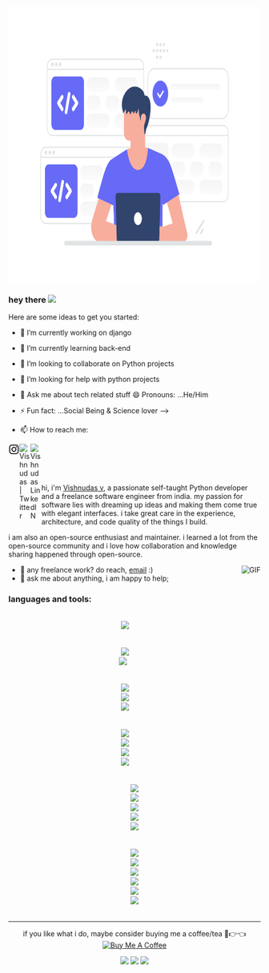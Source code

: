 <a href="#"><img width="850px" height="550px" src="22.svg" /></a>

### hey there <img src="https://media.giphy.com/media/hvRJCLFzcasrR4ia7z/giphy.gif" width="25px">

Here are some ideas to get you started:

- 🔭 I’m currently working on django
- 🌱 I’m currently learning back-end
- 👯 I’m looking to collaborate on Python projects
- 🤔 I’m looking for help with python projects
- 💬 Ask me about tech related stuff
 😄 Pronouns: ...He/Him
- ⚡ Fun fact: ...Social Being & Science lover
-->

- 📫 How to reach me: 
<a href="https://www.instagram.com/charvaakan/">
  <img align="left" alt="Vishnudas LinkedIN" width="22px" src="insta_logo.svg" />
 </a>
<a href="https://twitter.com/vishnudasbluef1">
  <img align="left" alt="Vishnudas | Twitter" width="22px" src="https://raw.githubusercontent.com/peterthehan/peterthehan/master/assets/twitter.svg" />
</a>
<a href="https://www.linkedin.com/in/vishnudas-python-developer/">
  <img align="left" alt="Vishnudas LinkedIN" width="22px" src="https://raw.githubusercontent.com/peterthehan/peterthehan/master/assets/linkedin.svg" />
 </a>
<br>

<br><br>

   hi, i'm [Vishnudas v](http://gitcub.co/), a passionate self-taught Python developer and a freelance software engineer from india. my passion for software lies with dreaming up ideas and making them come true with elegant interfaces. i take great care in the experience, architecture, and code quality of the things I build.

i am also an open-source enthusiast and maintainer. i learned a lot from the open-source community and i love how collaboration and knowledge sharing happened through open-source.


<img align="right" alt="GIF" src="https://github.com/abhisheknaiidu/abhisheknaiidu/blob/master/code.gif?raw=true" height="420" />
  
- 💼 any freelance work? do reach, [email](mailto:vishnudas956783@gmail.com) :)
- 💬 ask me about anything, i am happy to help;

<div align="Left">

### languages and tools:


<div align="center">
<div align="center">
<div align="center">
<div align="center">
<div align="center">
<div align="center">
<code>
<img height="40" src="https://img.icons8.com/stickers/100/000000/python.png"/>
</code> <br>
</div>
<code>
<img src="https://img.icons8.com/ios/50/000000/django.png"/>
<img height="40" src="https://img.icons8.com/dotty/80/000000/api-settings.png"/> 
</code> <br>
</div>
<code>
<img src="https://img.icons8.com/color/48/000000/html-5--v1.png"/>
<img src="https://img.icons8.com/color/48/000000/css3.png"/>
<img src="https://img.icons8.com/color/48/000000/figma--v1.png"/>
</code><br>
</div>
<code>
<img src="https://img.icons8.com/color/48/000000/mysql-logo.png"/>
<img src="https://img.icons8.com/color/48/000000/postgreesql.png"/>
<img src="https://img.icons8.com/color/48/000000/firebase.png"/>
<img src="https://img.icons8.com/color/48/000000/docker.png"/>
</code> <br>
</div>
<code>
<img src="https://img.icons8.com/color/48/000000/bootstrap.png"/>
<img src="https://img.icons8.com/officel/40/000000/selenium-test-automation.png"/>
<img src="https://img.icons8.com/color/48/000000/web-scraper.png"/>
<img src="https://img.icons8.com/color/48/000000/git.png"/>
<img src="https://img.icons8.com/color/48/000000/linux--v1.png"/>
</code> <br>
</div>
<code>
<img src="https://img.icons8.com/color/48/000000/ruby-programming-language.png"/>
<img src="https://img.icons8.com/office/40/000000/copyright.png"/>
<img src="https://img.icons8.com/color/48/000000/c-plus-plus.png"/>
<img src="https://img.icons8.com/color/48/000000/java-coffee-cup-logo--v1.png"/>
<img src="https://img.icons8.com/external-tal-revivo-shadow-tal-revivo/48/000000/external-lua-is-a-lightweight-multi-paradigm-programming-language-logo-shadow-tal-revivo.png"/>
<img src="https://img.icons8.com/ios-filled/50/000000/flask.png"/>
</code> <br>
</div>

</div>


______
<p align="center">
if you like what i do, maybe consider buying me a coffee/tea 🥺👉👈<br>
<a href="https://buymeacoffee.com/vishnudas" target="_blank"><img src="https://cdn.buymeacoffee.com/buttons/v2/default-red.png" alt="Buy Me A Coffee" width="150" ></a><br>
</p>
<div align="center">
<img src="http://github-profile-summary-cards.vercel.app/api/cards/repos-per-language?username=vishnudas-bluefox&theme=github_dark">
<img src="http://github-profile-summary-cards.vercel.app/api/cards/stats?username=vishnudas-bluefox&theme=github_dark">
<img src="http://github-profile-summary-cards.vercel.app/api/cards/profile-details?username=vishnudas-bluefox&theme=github_dark">
</div>


